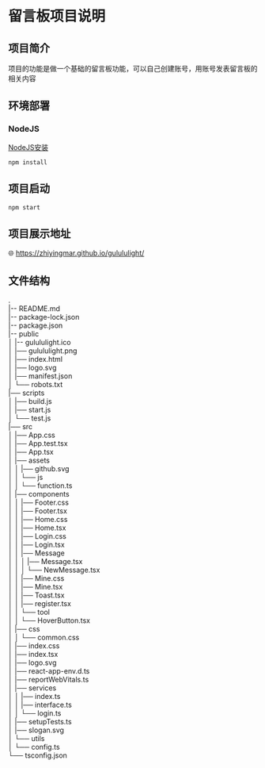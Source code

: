 # 留言板项目说明

## 项目简介

项目的功能是做一个基础的留言板功能，可以自己创建账号，用账号发表留言板的相关内容

## 环境部署

### NodeJS

[NodeJS安装](https://nodejs.org/zh-cn)

`npm install`

## 项目启动

`npm start`

## 项目展示地址

 🌐 <https://zhiyingmar.github.io/gulululight/>

## 文件结构

.  
|-- README.md  
|-- package-lock.json  
|-- package.json  
|-- public  
│   |-- gulululight.ico  
│   |── gulululight.png  
│   |── index.html  
│   |── logo.svg  
│   |── manifest.json  
│   └── robots.txt  
|── scripts  
│   |── build.js  
│   |── start.js  
│   └── test.js  
|── src  
│   |── App.css  
│   |── App.test.tsx  
│   |── App.tsx  
│   |── assets  
│   │   |── github.svg  
│   │   └── js  
│   │       └── function.ts  
│   |── components  
│   │   |── Footer.css  
│   │   |── Footer.tsx  
│   │   |── Home.css  
│   │   |── Home.tsx  
│   │   |── Login.css  
│   │   |── Login.tsx  
│   │   |── Message  
│   │   │   |── Message.tsx  
│   │   │   └── NewMessage.tsx  
│   │   |── Mine.css  
│   │   |── Mine.tsx  
│   │   |── Toast.tsx  
│   │   |── register.tsx  
│   │   └── tool  
│   │       └── HoverButton.tsx  
│   |── css  
│   │   └── common.css  
│   |── index.css  
│   |── index.tsx  
│   |── logo.svg  
│   |── react-app-env.d.ts  
│   |── reportWebVitals.ts  
│   |── services  
│   │   |── index.ts  
│   │   |── interface.ts  
│   │   └── login.ts  
│   |── setupTests.ts  
│   |── slogan.svg  
│   └── utils  
│       └── config.ts  
└── tsconfig.json  
